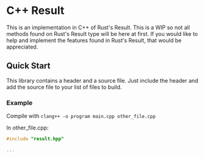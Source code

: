 # C++ Result
This is an implementation in C++ of Rust's Result. This is a WIP so not all methods found on Rust's Result type will be here at first. If you would like to help and implement the features found in Rust's Result, that would be appreciated.

## Quick Start
This library contains a header and a source file. Just include the header and add the source file to your list of files to build.

### Example

Compile with `clang++ -o program main.cpp other_file.cpp`

In other_file.cpp:

```cpp
#include "result.hpp"

...
```